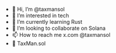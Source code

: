 - 👋 Hi, I’m @taxmansol
- 👀 I’m interested in tech
- 🌱 I’m currently learning Rust
- 💞️ I’m looking to collaborate on Solana
- 📫 How to reach me x.com @taxmansol
- 📧 TaxMan.sol

<!---
taxmansol/taxmansol is a ✨ special ✨ repository because its `README.md` (this file) appears on your GitHub profile.
You can click the Preview link to take a look at your changes.
--->
